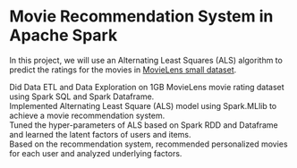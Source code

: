 # Movie Recommendation System in Apache Spark

In this project, we will use an Alternating Least Squares (ALS) algorithm to predict the ratings for the movies in [MovieLens small dataset](https://grouplens.org/datasets/movielens/latest/).

Did Data ETL and Data Exploration on 1GB MovieLens movie rating dataset using Spark SQL and Spark Dataframe.  
Implemented Alternating Least Square (ALS) model using Spark.MLlib to achieve a movie recommendation system.    
Tuned the hyper-parameters of ALS based on Spark RDD and Dataframe and learned the latent factors of users and items.     
Based on the recommendation system, recommended personalized movies for each user and analyzed underlying factors.  
